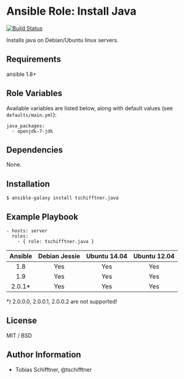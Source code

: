 # Ansible Role: Install Java

[![Build Status](https://travis-ci.org/tschifftner/ansible-role-java.svg)](https://travis-ci.org/tschifftner/ansible-role-java)

Installs java on Debian/Ubuntu linux servers.

## Requirements

ansible 1.8+

## Role Variables

Available variables are listed below, along with default values (see `defaults/main.yml`):

```
java_packages:
  - openjdk-7-jdk
```

## Dependencies

None.

## Installation

```
$ ansible-galaxy install tschifftner.java
```

## Example Playbook

    - hosts: server
      roles:
        - { role: tschifftner.java }

Ansible          | Debian Jessie    | Ubuntu 14.04    | Ubuntu 12.04
:--------------: | :--------------: | :-------------: | :-------------: 
1.8              | Yes              | Yes             | Yes
1.9              | Yes              | Yes             | Yes
2.0.1*           | Yes              | Yes             | Yes

*) 2.0.0.0, 2.0.0.1, 2.0.0.2 are not supported!

## License

MIT / BSD

## Author Information

 - Tobias Schifftner, @tschifftner